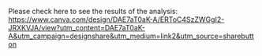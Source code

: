 Please check here to see the results of the analysis:
https://www.canva.com/design/DAE7aT0aK-A/ERToC4SzZWGgI2-JRXKVJA/view?utm_content=DAE7aT0aK-A&utm_campaign=designshare&utm_medium=link2&utm_source=sharebutton
